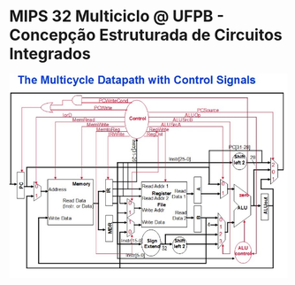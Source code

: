 # MIPS 32 Multiciclo @ UFPB - Concepção Estruturada de Circuitos Integrados

![Datapath do MIPS multi-ciclo](/images/001_MIPS_multi.jpg)
